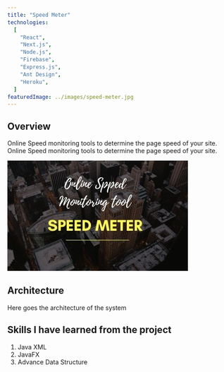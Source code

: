 ```yaml
---
title: "Speed Meter"
technologies:
  [
    "React",
    "Next.js",
    "Node.js",
    "Firebase",
    "Express.js",
    "Ant Design",
    "Heroku",
  ]
featuredImage: ../images/speed-meter.jpg
---
```


## Overview

Online Speed monitoring tools to determine the page speed of your site. Online Speed monitoring tools to determine the page speed of your site.

![Speed Monitoring Tool](../images/speed-meter.jpg)

## Architecture

Here goes the architecture of the system

## Skills I have learned from the project

1. Java XML
2. JavaFX
3. Advance Data Structure


